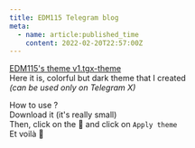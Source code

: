 ```yaml
---
title: EDM115 Telegram blog
meta:
  - name: article:published_time
    content: 2022-02-20T22:57:00Z
---
```


[EDM115's theme v1.tgx-theme](/docs/blog/2022/EDM115-theme-v1.tgx-theme)  
Here it is, colorful but dark theme that I created  
*(can be used only on Telegram X)*  
  
How to use ?  
Download it (it's really small)  
Then, click on the :art: and click on `Apply theme`  
Et voilà :smiling_face_with_three_hearts:
